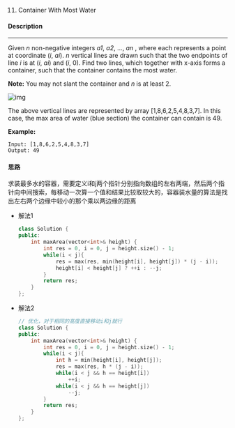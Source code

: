 11. Container With Most Water

#### Description

------

Given *n* non-negative integers *a1*, *a2*, ..., *an* , where each represents a point at coordinate (*i*, *ai*). *n* vertical lines are drawn such that the two endpoints of line *i* is at (*i*, *ai*) and (*i*, 0). Find two lines, which together with x-axis forms a container, such that the container contains the most water.

**Note:** You may not slant the container and *n* is at least 2.

 

![img](https://s3-lc-upload.s3.amazonaws.com/uploads/2018/07/17/question_11.jpg)

The above vertical lines are represented by array [1,8,6,2,5,4,8,3,7]. In this case, the max area of water (blue section) the container can contain is 49.

 

**Example:**

```
Input: [1,8,6,2,5,4,8,3,7]
Output: 49
```



#### 思路

求装最多水的容器，需要定义i和j两个指针分别指向数组的左右两端，然后两个指针向中间搜索，每移动一次算一个值和结果比较取较大的，容器装水量的算法是找出左右两个边缘中较小的那个乘以两边缘的距离

- 解法1

  ```c++
  class Solution {
  public:
      int maxArea(vector<int>& height) {
          int res = 0, i = 0, j = height.size() - 1;
          while(i < j){
              res = max(res, min(height[i], height[j]) * (j - i));
              height[i] < height[j] ? ++i : --j;
          }
          return res;
      }
  };
  ```

- 解法2

  ```c++
  // 优化，对于相同的高度直接移动i和j就行
  class Solution {
  public:
      int maxArea(vector<int>& height) {
          int res = 0, i = 0, j = height.size() - 1;
          while(i < j){
              int h = min(height[i], height[j]);
              res = max(res, h * (j - i));
              while(i < j && h == height[i])
                  ++i;
              while(i < j && h == height[j])
                  --j;
          }
          return res;
      }
  };
  ```
